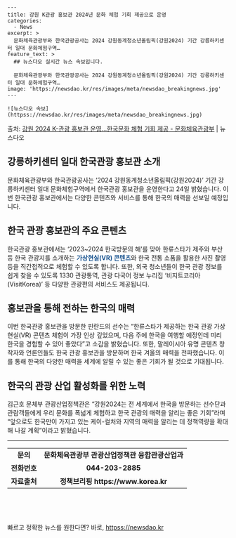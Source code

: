     ---
    title: 강원 K관광 홍보관 2024년 문화 체험 기회 제공으로 운영
    categories:
      - News
    excerpt: >
      문화체육관광부와 한국관광공사는 2024 강원동계청소년올림픽(강원2024) 기간 강릉하키센터 일대 문화체험구역…
    feature_text: >
      ## 뉴스다오 실시간 뉴스 속보입니다.
    
      문화체육관광부와 한국관광공사는 2024 강원동계청소년올림픽(강원2024) 기간 강릉하키센터 일대 문화체험구역…
    image: 'https://newsdao.kr/res/images/meta/newsdao_breakingnews.jpg'
    ---
    
    ![뉴스다오 속보](httpss://newsdao.kr/res/images/meta/newsdao_breakingnews.jpg)

<p>출처: <a href="httpss://newsdao.kr/3075" rel="dofollow">강원 2024 K-관광 홍보관 운영…한국문화 체험 기회 제공 - 문화체육관광부</a> | 뉴스다오</p>

<h2 data-ke-size="size26">강릉하키센터 일대 한국관광 홍보관 소개</h2>

<p data-ke-size="size16">문화체육관광부와 한국관광공사는 ‘2024 강원동계청소년올림픽(강원2024)’ 기간 강릉하키센터 일대 문화체험구역에서 한국관광 홍보관을 운영한다고 24일 밝혔습니다. 이번 한국관광 홍보관에서는 다양한 콘텐츠와 서비스를 통해 한국의 매력을 선보일 예정입니다.</p>

<h2 data-ke-size="size24">한국 관광 홍보관의 주요 콘텐츠</h2>

<p data-ke-size="size16">한국관광 홍보관에서는 ‘2023~2024 한국방문의 해’를 맞아 한류스타가 제주와 부산 등 한국 관광지를 소개하는 <b><span style="color: #1a5490;">가상현실(VR) 콘텐츠</span></b>와 한국 전통 소품을 활용한 사진 촬영 등을 직간접적으로 체험할 수 있도록 합니다. 또한, 외국 청소년들이 한국 관광 정보를 쉽게 찾을 수 있도록 1330 관광통역, 관광 다국어 정보 누리집 ‘비지트코리아(VisitKorea)’ 등 다양한 관광편의 서비스도 제공됩니다.</p>

<h2 data-ke-size="size24">홍보관을 통해 전하는 한국의 매력</h2>

<p data-ke-size="size16">이번 한국관광 홍보관을 방문한 핀란드의 선수는 “한류스타가 제공하는 한국 관광 가상현실(VR) 콘텐츠 체험이 가장 인상 깊었으며, 다음 주에 한국을 여행할 예정인데 미리 한국을 경험할 수 있어 좋았다”고 소감을 밝혔습니다. 또한, 말레이시아 유명 콘텐츠 창작자와 언론인들도 한국 관광 홍보관을 방문하며 한국 겨울의 매력을 전파했습니다. 이를 통해 한국의 다양한 매력을 세계에 알릴 수 있는 좋은 기회가 될 것으로 기대됩니다.</p>

<h2 data-ke-size="size24">한국의 관광 산업 활성화를 위한 노력</h2>

<p data-ke-size="size16">김근호 문체부 관광산업정책관은 “강원2024는 전 세계에서 한국을 방문하는 선수단과 관람객들에게 우리 문화를 폭넓게 체험하고 한국 관광의 매력을 알리는 좋은 기회”라며 “앞으로도 한국만이 가지고 있는 케이-컬처와 지역의 매력을 알리는 데 정책역량을 확대해 나갈 계획”이라고 밝혔습니다.</p>

<hr>

<table>
	<tr>
		<td style="text-align: center; height: 17px;"><b>문의</b></td>
		<td style="text-align: center; height: 17px;"><b>문화체육관광부 관광산업정책관 융합관광산업과</b></td>
	</tr>
	<tr>
		<td style="text-align: center; height: 17px;"><b>전화번호</b></td>
		<td style="text-align: center; height: 17px;"><b>044-203-2885</b></td>
	</tr>
	<tr>
		<td style="text-align: center; height: 17px;"><b>자료출처</b></td>
		<td style="text-align: center; height: 17px;"><b>정책브리핑 https://www.korea.kr</b></td>
	</tr>
</table>

<p data-ke-size="size16">&nbsp;</p>
<p data-ke-size="size16">&nbsp;</p> 

빠르고 정확한 뉴스를 원한다면? 바로, <a href="httpss://newsdao.kr" rel="dofollow">httpss://newsdao.kr</a>


    